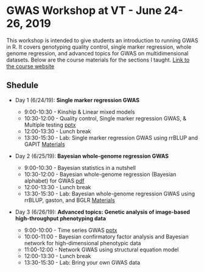 # GWAS  Workshop at VT - June 24-26, 2019

This workshop is intended to give students an introduction to running GWAS in R. It covers genotyping quality control, single marker regression, whole genome regression, and advanced topics for GWAS on multidimensional datasets. Below are the course materials for the sections I taught. 
[Link to the course website](https://htmlpreview.github.io/?https://github.com/malachycampbell/VTGWAS2019/blob/gh-pages/VTGWAS2019.html)

## Shedule
* Day 1 (6/24/19): **Single marker regression GWAS**
  * 9:00-10:30 - Kinship & Linear mixed models
  * 10:30-12:00 - Quality control, Single marker regression GWAS, & Multiple testing [pptx](https://github.com/malachycampbell/VTGWAS2019/blob/gh-pages/Lectures/Day1_1030.1200.pptx)
  * 12:00-13:30 - Lunch break
  * 13:30-15:30 - Lab: Single marker regression GWAS using rrBLUP and GAPIT [Materials](https://github.com/malachycampbell/VTGWAS2019/tree/gh-pages/Exercises/Day1)

* Day 2 (6/25/19): **Bayesian whole-genome regression GWAS**
  * 9:00-10:30 - Bayesian statistics in a nutshell
  * 10:30-12:00 - Bayesian whole-genome regression (Bayesian alphabet) for GWAS [pdf](https://github.com/malachycampbell/VTGWAS2019/blob/gh-pages/Lectures/Day2_1030.1200.pdf)
  * 12:00-13:30 - Lunch break
  * 13:30-15:30 - Lab: Bayesian whole-genome regression GWAS using rrBLUP, gaston, and BGLR [Materials](https://github.com/malachycampbell/VTGWAS2019/tree/gh-pages/Exercises/Day2)
 
* Day 3 (6/26/19): **Advanced topics: Genetic analysis of image-based high-throughput phenotyping data**
  * 9:00-10:00 - Time series GWAS [pptx](https://github.com/malachycampbell/VTGWAS2019/blob/gh-pages/Lectures/Day3_0900.1000.pptx)
  * 10:00-11:00 - Bayesian confirmatory factor analysis and Bayesian network for high-dimensional phenotypic data
  * 11:00-12:00 - Network GWAS using structural equation model
  * 12:00-13:30 - Lunch break
  * 13:30-15:30 - Lab: Bring your own GWAS data
  

